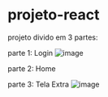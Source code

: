 # projeto-react
projeto divido em 3 partes:

parte 1: Login ![image](https://github.com/reinaldo-daniel/projeto-react/assets/131211736/05cdd614-3935-4335-8e52-9931a928946f)

parte 2: Home

parte 3: Tela Extra ![image](https://github.com/reinaldo-daniel/projeto-react/assets/131211736/28255a42-7abf-4335-bb46-f33207425cc5)
